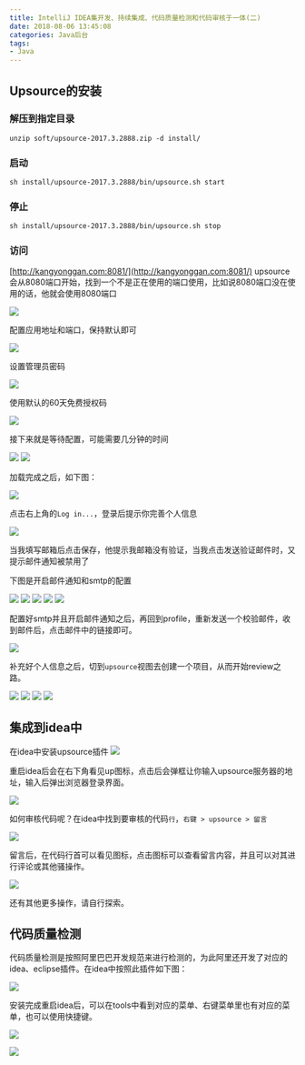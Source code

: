 ```yaml
---
title: IntelliJ IDEA集开发、持续集成、代码质量检测和代码审核于一体(二)
date: 2018-08-06 13:45:08
categories: Java后台
tags:
- Java
---
```



## Upsource的安装
### 解压到指定目录
```
unzip soft/upsource-2017.3.2888.zip -d install/
```

### 启动
```
sh install/upsource-2017.3.2888/bin/upsource.sh start
```

### 停止
```
sh install/upsource-2017.3.2888/bin/upsource.sh stop
```

<!-- more -->

### 访问
[http://kangyonggan.com:8081/](http://kangyonggan.com:8081/)
upsource会从8080端口开始，找到一个不是正在使用的端口使用，比如说8080端口没在使用的话，他就会使用8080端口

![](/upload/article/itu-20.png)

配置应用地址和端口，保持默认即可

![](/upload/article/itu-21.png)

设置管理员密码

![](/upload/article/itu-22.png)

使用默认的60天免费授权码

![](/upload/article/itu-23.png)

接下来就是等待配置，可能需要几分钟的时间

![](/upload/article/itu-24.png)
![](/upload/article/itu-25.png)

加载完成之后，如下图：

![](/upload/article/itu-26.png)

点击右上角的`Log in...`，登录后提示你完善个人信息

![](/upload/article/itu-27.png)

当我填写邮箱后点击保存，他提示我邮箱没有验证，当我点击发送验证邮件时，又提示邮件通知被禁用了

下图是开启邮件通知和smtp的配置

![](/upload/article/itu-28.png)
![](/upload/article/itu-29.png)
![](/upload/article/itu-30.png)
![](/upload/article/itu-31.png)
![](/upload/article/itu-32.png)

配置好smtp并且开启邮件通知之后，再回到profile，重新发送一个校验邮件，收到邮件后，点击邮件中的链接即可。

![](/upload/article/itu-33.png)

补充好个人信息之后，切到`upsource`视图去创建一个项目，从而开始review之路。

![](/upload/article/itu-34.png)
![](/upload/article/itu-35.png)
![](/upload/article/itu-36.png)
![](/upload/article/itu-37.png)

## 集成到idea中
在idea中安装upsource插件
![](/upload/article/itu-38.png)

重启idea后会在右下角看见up图标，点击后会弹框让你输入upsource服务器的地址，输入后弹出浏览器登录界面。

![](/upload/article/itu-39.png)

如何审核代码呢？在idea中找到要审核的代码`行`，`右键 > upsource > 留言`

![](/upload/article/itu-40.png)

留言后，在代码行首可以看见图标，点击图标可以查看留言内容，并且可以对其进行评论或其他骚操作。

![](/upload/article/itu-41.png)

还有其他更多操作，请自行探索。

## 代码质量检测
代码质量检测是按照阿里巴巴开发规范来进行检测的，为此阿里还开发了对应的idea、eclipse插件。在idea中按照此插件如下图：

![](/upload/article/itu-42.png)

安装完成重启idea后，可以在tools中看到对应的菜单、右键菜单里也有对应的菜单，也可以使用快捷键。

![](/upload/article/itu-43.png)

![](/upload/article/itu-44.png)















